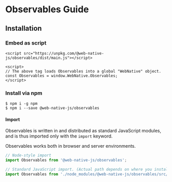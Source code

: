# Observables Guide

## Installation

### Embed as script

```markup
<script src="https://unpkg.com/@web-native-js/observables/dist/main.js"></script>

<script>
// The above tag loads Observables into a global "WebNative" object.
const Observables = window.WebNative.Observables;
</script>
```

### Install via npm

```text
$ npm i -g npm
$ npm i --save @web-native-js/observables
```

#### Import

Observables is written in and distributed as standard JavaScript modules, and is thus imported only with the `import` keyword.

Observables works both in browser and server environments.

```javascript
// Node-style import
import Observables from '@web-native-js/observables';

// Standard JavaScript import. (Actual path depends on where you installed Observables to.)
import Observables from './node_modules/@web-native-js/observables/src/index.js';
```

